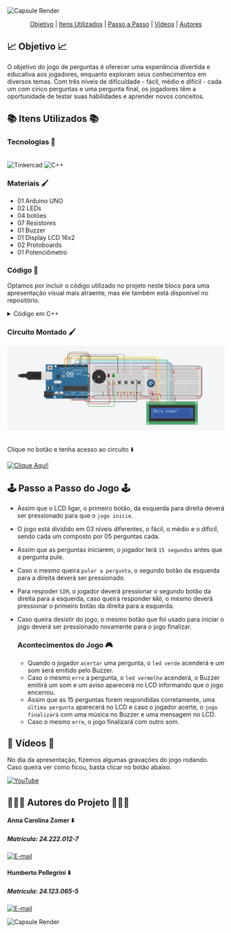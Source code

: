 ![Capsule Render](https://capsule-render.vercel.app/api?type=waving&height=130&color=FF0084&text=💡%20Jogo%20de%20Perguntas%20com%20Arduino%20💡&section=header&reversal=false&fontSize=30&fontColor=FFCBDB&fontAlignY=65)

<p align="center">
  <a href="#-objetivo-">Objetivo</a> |
  <a href="#-itens-utilizados-">Itens Utilizados</a> |
  <a href="#%EF%B8%8F-passo-a-passo-do-jogo-%EF%B8%8F">Passo a Passo</a> |
  <a href="#-vídeos-">Vídeos</a> |
  <a href="#-autores-do-projeto-">Autores</a>
</p>

## 📈 Objetivo 📈

O objetivo do jogo de perguntas é oferecer uma experiência divertida e educativa aos jogadores, enquanto exploram seus conhecimentos em diversos temas. Com três níveis de dificuldade - fácil, médio e difícil - cada um com cinco perguntas e uma pergunta final, os jogadores têm a oportunidade de testar suas habilidades e aprender novos conceitos.

## 📚 Itens Utilizados 📚

### Tecnologias 👾

<div style="display: inline_block"><br>
  <img align="center" alt="Tinkercad" src="https://img.shields.io/badge/Tinkercad-1477D1.svg?style=for-the-badge&logo=Tinkercad&logoColor=white">
  <img align="center" alt="C++" src="https://img.shields.io/badge/C++-00599C.svg?style=for-the-badge&logo=c%2B%2B&logoColor=white">  
</div>

### Materiais 🖌️

<div>
  <ul>
    <li>01 Arduino UNO</li>
    <li>02 LEDs</li>
    <li>04 botões</li>
    <li>07 Resistores</li>
    <li>01 Buzzer</li>
    <li>01 Display LCD 16x2</li>
    <li>02 Protoboards</li>
    <li>01 Potenciômetro</li>
  </ul>
</div>

### Código 👾

Optamos por incluir o código utilizado no projeto neste bloco para uma apresentação visual mais atraente, mas ele também está disponível no repositório.
<details>
  <summary>Código em C++</summary>

```cpp
#include <LiquidCrystal.h>

LiquidCrystal lcd(13, 12, 7, 6, 5, 8);

//Começamos definindo os pinos dos botões, leds e buzzer, 
//assim facilita a identificação no decorrer do código!
int botao_iniciar = 4;
int botao_sim = 2;
int botao_nao = A4;
int botao_pular = 3;
int led_verde = 10;
int led_vermelho = 11;
int buzzer = 9;

//Criamos arrays de perguntas e respostas para cada dificuldade, 
//gerando assim um banco de perguntas e suas respectivas perguntas!
String perguntas_faceis[] = {"1 + 1 = 2 ?" , "2 + 2 = 22 ?", "3 + 3 = 4 ?", "5 junto com 5 = 55 ?",
                             "6 - 9 = 3 ?", "3 - 3 = -3 ?", "1.5 + 1 = 2.5 ?", "0 + 0 = 0 ?"};
String perguntas_medias[] = {"1 + 1 + 5 - 1 =  -6 ?", "3 - 3 + 3 = 3 ?", " 0 - 1 + 9 = 8 ?",
                             "1 + 1 + 1 + 1 + 1 + 1 + 1 + 1 = 9 ?", "8 - 8 - 7 = -7 ?",
                             " 9 - 9 - 9 + 9 = 0 ?", " 0 + 0 = - 2 - 2 ?", "3 + 3 - 2 + 6 = 28?"};
String perguntas_dificeis[] = {"11 x 11 = 121 ?", "5 x 5 / 5 = 5 ?", "5 * 5 - 8 + 9 / 1 = 1 ?",
                               "2 * 2 + 2 = 8 ?", " 1 * 1 / 1 * 1 = 1 ?", " 5 * 6 - 7 + 8 = 31 ? ",
                               " 0 * 10 - 10 + 10 = -10 ?", " 60 + 60 / 60 = 2 ?"};
String pergunta_boss = "Tiramos 10?";

bool respostas_faceis[] = {true, false, false, true, false, false, true, true};
bool respostas_medias[] = {false, true, true, false, true, true, false, false};
bool respostas_dificeis[] = {true, true, false, false, true, true, false, false};
bool resposta_boss = true;

//Aqui criamos as variáveis de controle do jogo, 
//que definem algumas coisas básicas para nós, 
//como a quatidade de pulos, tentativas e algumas outras coisas.
int dificuldade = 0;
int acerto = 0;
int tentativa = 1;
int pulo = 4;
int pergunta_atual = 0;
unsigned long contagem_tempo_resposta;
const long tempo_resposta = 15000;
boolean jogo_iniciado = false;
int pontos = 0;
int numero_da_questao = 0;
String Isaac = "Selo Isaac de Aprovacao";

//Nesse ponto começamos a criar nossas primeiras configurações, 
//definindo pinos digitais e analógicos, para aos pinos que identificamos anteriormente, 
//podendo ser esses pinos de entrada ou saída
void setup() {
  lcd.begin(16, 2);
  pinMode(botao_iniciar, INPUT);
  pinMode(botao_sim, INPUT);
  pinMode(botao_nao, INPUT);
  pinMode(botao_pular, INPUT);
  pinMode(led_verde, OUTPUT);
  pinMode(led_vermelho, OUTPUT);
  pinMode(buzzer, OUTPUT);
  randomSeed(analogRead(0));
  lcd.print("Bora jogar!");
}

//Aqui temos o loop principal do jogo, é nele que verificamos se o tempo para responder acabou,
//Iniciar o jogo e desistir do mesmo, verificar se o jogo está iniciado ou não, 
//se ainda há pulos disponíveis e se houverem, é aqui que o pular pergunta acontece.
//Fora isso, é no loop que ainda temos a exibição dos pontos no LCD.
void loop() {
  if (digitalRead(botao_iniciar) == HIGH) {
    delay(200);
    if (!jogo_iniciado) {
      inicia_jogo();
    } else {
      desistir_jogo();
    }
  } else if (jogo_iniciado) {
    jogo_loop();
    verifica_tempo();
  }

  if (digitalRead(botao_pular) == HIGH && jogo_iniciado) {
    delay(200);
    pular_pergunta();
  }

  if(jogo_iniciado) {
    lcd.setCursor(0, 1);
    lcd.print("Pontos: ");
    lcd.print(pontos);
  }
}

//Aqui temos a função de início do jogo.
//Nessa função, temos leds indicadores do início do jogo, 
//o reinício das variáveis e a seleçao da primeira pergunta.
void inicia_jogo() {
  jogo_iniciado = true;
  //leds
  digitalWrite(led_vermelho, HIGH);
  delay(200);
  digitalWrite(led_vermelho, LOW);
  digitalWrite(led_verde, HIGH);
  delay(200);
  digitalWrite(led_verde, LOW);
  //variáveis reiniciadas e seleção da primeira pergunta
  dificuldade = 0;
  acerto = 0;
  tentativa = 1;
  pontos = 0;
  pulo = 4;
  pergunta_atual = 0;
  numero_da_questao = 1;
  seleciona_pergunta();
  apresenta_pergunta();
  contagem_tempo_resposta = millis();
}

//Essa função, por sua vez, faz com que haja desistência,
//Então assim que clicamos novamente no botão de iniciar,
//O Jogo automaticamente é "cancelado" e uma mensagem aparece no lcd.
//Após isso, o jogo reinicia.
void desistir_jogo() {
  jogo_iniciado = false;
  som_desistencia();
  lcd.clear();
  lcd.print("Fraco!");
  delay(2000);
  lcd.clear();
  lcd.print("Bora jogar!");
}

//Essa é a função chamada durante o jogo para a escolha da pergunta.
//Junto daquele "banco" de perguntas, essa função escolhe uma pergunta,
//Para ser apresentada em outra função.
//Aqui também há a troca das perguntas de acordo com a dificuldade.
void seleciona_pergunta() {
  switch (dificuldade) {
    case 0: pergunta_atual = random(0, sizeof(perguntas_faceis) / sizeof(perguntas_faceis[0])); break;
    case 1: pergunta_atual = random(0, sizeof(perguntas_medias) / sizeof(perguntas_medias[0])); break;
    case 2: pergunta_atual = random(0, sizeof(perguntas_dificeis) / sizeof(perguntas_dificeis[0])); break;
  }
}

//Essa é a função que apresenta a pergunta escolhida pela função anterior.
//Fora isso, também temos a impressão no led das duas opções de resposta (Sim e Não),
//A quantidade de pontos e em qual pergunta das 16, o player está.
void apresenta_pergunta() {
  jogo_iniciado = true;
  lcd.clear();
  mostra_pergunta_rolando();
  lcd.clear();
  lcd.print("Sim ou Nao?");
  lcd.setCursor(0, 1);
  lcd.print("Score:");
  lcd.print(pontos);
  numero_da_questao++;
  lcd.print("   Q:");
  lcd.print(numero_da_questao -1);
  contagem_tempo_resposta = millis();
}

//Essa função serve para que perguntas grandes, 
//Que ultrapassam o limite de 16 caracteres apresentáveis no lcd,
//Possam ser apresentadas roladno da direita para esquerda.
void mostra_pergunta_rolando() {
  String pergunta_completa = "";
  switch (dificuldade) {
    case 0: pergunta_completa = perguntas_faceis[pergunta_atual]; break;
    case 1: pergunta_completa = perguntas_medias[pergunta_atual]; break;
    case 2: pergunta_completa = perguntas_dificeis[pergunta_atual]; break;
    case 3: pergunta_completa = pergunta_boss; break;
  }

  if (pergunta_completa.length() <= 16) {
    lcd.print(pergunta_completa);
    delay(4000);
  } else {
    for (int i = 0; i < pergunta_completa.length() - 16; i++) {
      lcd.clear();
      lcd.print(pergunta_completa.substring(i, i + 16));
      delay(500);
    }
    delay(1000);
  }
}

//Aqui temos a validação do pressionamento do botão,
//Ou seja, ele interpreta o botão apertado e manda para outra função,
//O que o player respondeu, e nessa outra função, o jogo verifica se está correto.
void jogo_loop() {
  if (digitalRead(botao_sim) == HIGH) {
    delay(200);
    verifica_resposta(true);
  } else if (digitalRead(botao_nao) == HIGH) {
    delay(200);
    verifica_resposta(false);
  }
}

//Essa é a função que recebe a interpretação dos botões e verifica se está correta ou não, a resposta.
//Fora isso temos diferentes sons emitidos nas respostas corretas e incorretas.
//Temos leds indicadores de erro e acerto. Som emitido quando se perde o jogo, e a verificaçao das respostas,
//De acordo com a dificuldade. Fora o som emitido quando vencemos!
//Lembrando que todos esses sons são configurados em outras funções!
void verifica_resposta(bool resposta) {
  bool resposta_correta = false;
  if (dificuldade < 3) {
    switch (dificuldade) {
      case 0: resposta_correta = respostas_faceis[pergunta_atual]; break;
      case 1: resposta_correta = respostas_medias[pergunta_atual]; break;
      case 2: resposta_correta = respostas_dificeis[pergunta_atual]; break;
    }

    if (resposta == resposta_correta) {
      acerto++;
      som_acerto();
      pontos++;
      if (acerto >= 5) {
        dificuldade++;
        acerto = 0;
        if (dificuldade == 3) {
          lcd.clear();
          lcd.print(pergunta_boss);
        } else {
          seleciona_pergunta();
          apresenta_pergunta();
        }
      } else {
        seleciona_pergunta();
        apresenta_pergunta();
      }
    } else {
      som_erro();
      tentativa--;
      digitalWrite(led_vermelho, HIGH);
      delay(200);
      digitalWrite(led_vermelho, LOW);
      if (tentativa == 0) {
        jogo_iniciado = false;
        som_desistencia();
        lcd.clear();
        lcd.print("Ja era meu fi");
        delay(3000);
        return;
      }
      seleciona_pergunta();
      apresenta_pergunta();
    }
  } else if (dificuldade == 3) {
    if (resposta == resposta_boss) {
      som_vencer();
      jogo_iniciado = false;
      lcd.clear();
      lcd.print(Isaac);
      delay(1500);
      for (int i = 0; i < Isaac.length()-16; i++){
        lcd.scrollDisplayLeft();
        delay(500);
      }
    } else {
      som_erro();
      lcd.clear();
      lcd.print("Poxa Isaac...");
      delay(3000);
      jogo_iniciado = false;
    }
  }
  contagem_tempo_resposta = millis();
}

//Aqui temos a função que verifica o tempo para responder, e envia essa informação para o loop principal.
//Quando o tempo acaba, o jogo entende que a pergunta não foi respondida e portanto a resposta está incorreta.
//Com isso ele desconta a tentativa, essa que era única e portanto o jogo é perdido. E após isso, reiniciado.
void verifica_tempo() {
  unsigned long tempo_atual = millis();
  if (tempo_atual - contagem_tempo_resposta > tempo_resposta) {
    som_erro();
    tentativa--;
    if (tentativa == 0) {
      som_desistencia();
      jogo_iniciado = false;
      lcd.clear();
      lcd.print("Ja era meu fi");
      delay(3000);
      return;
    }
    seleciona_pergunta();
    apresenta_pergunta();
    contagem_tempo_resposta = millis();
  } else if (tempo_atual - contagem_tempo_resposta > tempo_resposta - 5000) {
    digitalWrite(led_vermelho, (millis() / 250) % 2);
  } else {
    digitalWrite(led_vermelho, LOW);
  }
}

//Função de configuração do buzzer para acerto
void som_acerto() {
  tone(buzzer, 1000, 200);
  digitalWrite(led_verde, HIGH);
  delay(200);
  digitalWrite(led_verde, LOW);
  noTone(buzzer);
}

//Função de configuração do buzzer para erro
void som_erro() { 
  tone(buzzer, 250, 200); 
  delay(300); 
  noTone(buzzer); 
}

//Função de configuração do buzzer para desistência
void som_desistencia() { 
  for (int i = 0; i < 3; i++) { 
  tone(buzzer, 200, 300); 
  delay(350); 
  } 
  noTone(buzzer); 
}

//Função de configuração do buzzer para quando vencer o jogo e led piscante indicando sucesso!
void som_vencer() {
  tone(buzzer, 523, 300);
  delay(300);
  tone(buzzer, 587, 300);
  delay(300);
  tone(buzzer, 659, 300);
  delay(300);
  tone(buzzer, 698, 300);
  delay(300);
  tone(buzzer, 784, 300);
  delay(300);
  noTone(buzzer);

  for(int i = 0; i < 10; i++) {
    digitalWrite(led_verde, HIGH);
    delay(100);
    digitalWrite(led_verde, LOW);
    delay(100);
  }
}

//Essa foi a última função arrumada e por isso ficou separada de todas as outras.
//Ela é a função que pula as perguntas, sendo no máximo 3 pulos, e se o player tentare uma quarta vez,
//Ele perde o jogo.
void pular_pergunta() {
  pulo--;
    if (pulo == 0) {
      som_desistencia();
      jogo_iniciado = false;
      lcd.clear();
      lcd.print("Ja era meu fi");
      delay(3000);
      return;
    } else {
      seleciona_pergunta();
      apresenta_pergunta();
    }
}
```
</details>

### Circuito Montado 🖌️
<div>
  <img src="IMAGENS/PJ_TINKER.jpeg" width="1000">
</div> 
<br>

Clique no botão e tenha acesso ao circuito ⬇️ 

<a href="https://www.tinkercad.com/things/7hIbVrCa4DK-projeto-final/editel?sharecode=hfgsll-JCRzcpZOkn3FswTL0HCJUgorU_o3cYWIUQLw">
  <img src="https://img.shields.io/badge/CLICK%20HERE!!-FF0084" alt="Clique Aqui!">
</a>

## 🕹️ Passo a Passo do Jogo 🕹️

- Assim que o LCD ligar, o primeiro botão, da esquerda para direita deverá ser pressionado para que o `jogo inicie`.
- O jogo está dividido em 03 níveis diferentes, o fácil, o médio e o dificil, sendo cada um composto por 05 perguntas cada.
- Assim que as perguntas iniciarem, o jogador terá `15 segundos` antes que a pergunta pule.
- Caso o mesmo queira `pular a pergunta`, o segundo botão da esquerda para a direita deverá ser pressionado.
- Para respoder `SIM`, o jogador deverá pressionar o segundo botão da direita para a esquerda, caso queira responder `NÃO`, o mesmo deverá pressionar o
primeiro botão da direita para a esquerda.
- Caso queira desistir do jogo, o mesmo botão que foi usado para iniciar o jogo deverá ser pressionado novamente para o jogo finalizar.

  ### Acontecimentos do Jogo 🎮
  - Quando o jogador `acertar` uma pergunta, o `led verde` acenderá e um som será emitido pelo Buzzer.
  - Caso o mesmo `erre` a pergunta, o `led vermelho` acenderá, o Buzzer emitirá um som e um aviso aparecerá no LCD informando que o jogo encerrou.
  - Assim que as 15 perguntas forem respondidas corretamente, uma `última pergunta` aparecerá no LCD e caso o jogador acerte, o `jogo finalizará` com uma música no Buzzer e uma mensagem no LCD.
  - Caso o mesmo `erre`, o jogo finalizará com outro som.

## 📸 Vídeos 📸

No dia da apresentação, fizemos algumas gravações do jogo rodando. Caso queira ver como ficou, basta clicar no botão abaixo.

<a href="https://www.youtube.com/playlist?list=PLo3Nzu21r7jqFXAwNyTGfYLX6Vez5UGqC">
  <img src="https://img.shields.io/badge/YouTube-FF0000.svg?style=for-the-badge&logo=YouTube&logoColor=white" alt="YouTube">
</a>

## 🧑🏻‍💻 Autores do Projeto 🧑🏻‍💻

#### Anna Carolina Zomer ⬇️
##### Matrícula: 24.222.012-7
[![E-mail](https://img.shields.io/badge/GitHub-181717.svg?style=for-the-badge&logo=GitHub&logoColor=white)](https://github.com/Anz0mer)

#### Humberto Pellegrini ⬇️
##### Matrícula: 24.123.065-5
[![E-mail](https://img.shields.io/badge/GitHub-181717.svg?style=for-the-badge&logo=GitHub&logoColor=white)](https://github.com/Humbertin07)

![Capsule Render](https://capsule-render.vercel.app/api?type=waving&height=130&color=FF0084&text=👋🏻%20Até%20a%20Próxima!!%20👋🏻&section=footer&reversal=false&fontSize=30&fontColor=FFCBDB&fontAlignY=40)
